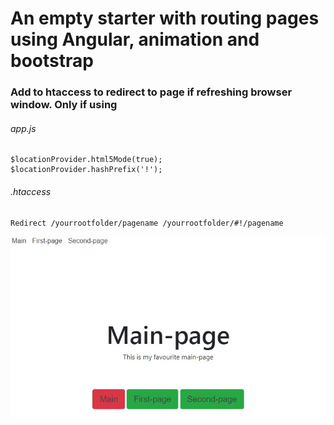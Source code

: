 # An empty starter with routing pages using Angular, animation and bootstrap

### Add to htaccess to redirect to page if refreshing browser window. Only if using
###### app.js
```
$locationProvider.html5Mode(true);
$locationProvider.hashPrefix('!');
```
###### .htaccess
```
Redirect /yourrootfolder/pagename /yourrootfolder/#!/pagename
```
![Routing](routing.jpg)
